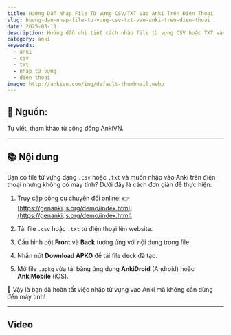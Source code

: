 ```yaml
---
title: Hướng Dẫn Nhập File Từ Vựng CSV/TXT Vào Anki Trên Điện Thoại
slug: huong-dan-nhap-file-tu-vung-csv-txt-vao-anki-tren-dien-thoai
date: 2025-05-11
description: Hướng dẫn chi tiết cách nhập file từ vựng CSV hoặc TXT vào Anki trên điện thoại mà không cần máy tính, chỉ với vài bước đơn giản.
category: anki
keywords:
  - anki
  - csv
  - txt
  - nhập từ vựng
  - điện thoại
image: http://ankivn.com/img/default-thumbnail.webp
---
```


<!--truncate-->

## 📝 Nguồn:

Tự viết, tham khảo từ cộng đồng AnkiVN.

---

## 📚 Nội dung

Bạn có file từ vựng dạng `.csv` hoặc `.txt` và muốn nhập vào Anki trên điện thoại nhưng không có máy tính? Dưới đây là cách đơn giản để thực hiện:

1. Truy cập công cụ chuyển đổi online:
   👉 [https://genanki.js.org/demo/index.html](https://genanki.js.org/demo/index.html)

2. Tải file `.csv` hoặc `.txt` từ điện thoại lên website.

3. Cấu hình cột **Front** và **Back** tương ứng với nội dung trong file.

4. Nhấn nút **Download APKG** để tải file deck đã tạo.

5. Mở file `.apkg` vừa tải bằng ứng dụng **AnkiDroid** (Android) hoặc **AnkiMobile** (iOS).

🎉 Vậy là bạn đã hoàn tất việc nhập từ vựng vào Anki mà không cần dùng đến máy tính!

---

## Video


